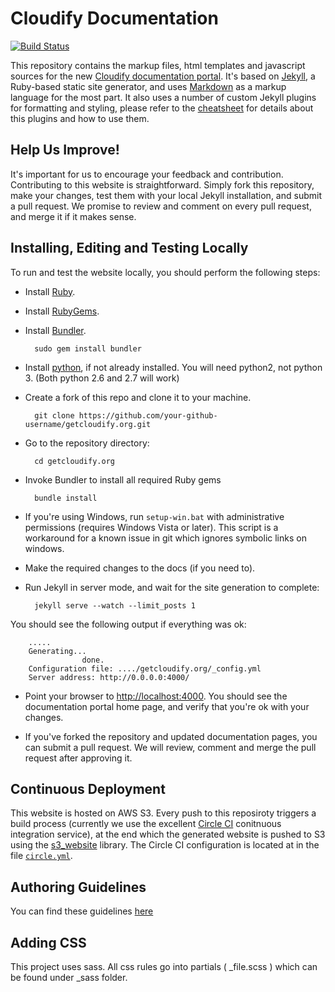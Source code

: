 # Cloudify Documentation
[![Build Status](https://travis-ci.org/cloudify-cosmo/getcloudify.org.svg?branch=master)](https://travis-ci.org/cloudify-cosmo/getcloudify.org)

This repository contains the markup files, html templates and javascript sources for the new [Cloudify documentation portal](http://getcloudify.org/).
It's based on [Jekyll](http://jekyllrb.com/), a Ruby-based static site generator, and uses [Markdown](http://whatismarkdown.com/) as a markup language for the most part. It also uses a number of custom Jekyll plugins for formatting and styling, please refer to the [cheatsheet](http://getcloudify.org/guide/3.0/cheatsheet.html) for details about this plugins and how to use them. 

## Help Us Improve! 

It's important for us to encourage your feedback and contribution. Contributing to this website is straightforward. Simply fork this repository, make your changes, test them with your local Jekyll installation, and submit a pull request. We promise to review and comment on every pull request, and merge it if it makes sense.

## Installing, Editing and Testing Locally

To run and test the website locally, you should perform the following steps:

* Install [Ruby](https://www.ruby-lang.org/en/downloads/).

* Install [RubyGems](https://rubygems.org/pages/download).

* Install [Bundler](http://bundler.io/).

        sudo gem install bundler
        
* Install [python](https://www.python.org/), if not already installed. You will need python2, not python 3. (Both python 2.6 and 2.7 will work)

* Create a fork of this repo and clone it to your machine.

        git clone https://github.com/your-github-username/getcloudify.org.git

* Go to the repository directory: 

        cd getcloudify.org

* Invoke Bundler to install all required Ruby gems

        bundle install 

- If you're using Windows, run `setup-win.bat` with administrative permissions (requires Windows Vista or later).
This script is a workaround for a known issue in git which ignores symbolic links on windows. 

* Make the required changes to the docs (if you need to).

* Run Jekyll in server mode, and wait for the site generation to complete: 

        jekyll serve --watch --limit_posts 1
        
        
You should see the following output if everything was ok:
 
        .....
        Generating... 
                    done.
        Configuration file: ..../getcloudify.org/_config.yml
        Server address: http://0.0.0.0:4000/


* Point your browser to [http://localhost:4000](http://localhost:4000). You should see the documentation portal home page, and verify that you're ok with your changes. 

* If you've forked the repository and updated documentation pages, you can submit a pull request. We will review, comment and merge the pull request after approving it. 

## Continuous Deployment 

This website is hosted on AWS S3. Every push to this reposiroty triggers a build process (currently we use the excellent [Circle CI](http://circleci.com) conitnuous integration service), at the end which the generated website is pushed to S3 using the [s3_website](https://github.com/laurilehmijoki/s3_website) library. The Circle CI configuration is located at in the file [`circle.yml`](circle.yml). 

## Authoring Guidelines

You can find these guidelines [here](http://getcloudify.org/guide/3.0/cheatsheet.html)

## Adding CSS

This project uses sass. All css rules go into partials ( _file.scss ) which can be found under _sass folder.












